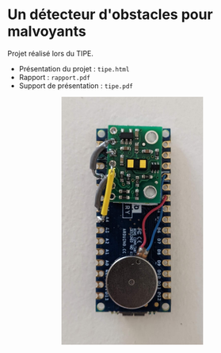 # Un détecteur d'obstacles pour malvoyants

Projet réalisé lors du TIPE.

- Présentation du projet : `tipe.html`
- Rapport : `rapport.pdf`
- Support de présentation : `tipe.pdf`

<p align="center">
  <img src="/images/produit_fini.jpg" height="500px">
</p>
